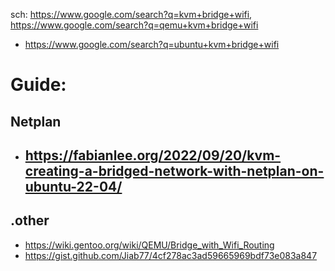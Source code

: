 sch: https://www.google.com/search?q=kvm+bridge+wifi, https://www.google.com/search?q=qemu+kvm+bridge+wifi
- https://www.google.com/search?q=ubuntu+kvm+bridge+wifi

# Guide:
## Netplan
- https://fabianlee.org/2022/09/20/kvm-creating-a-bridged-network-with-netplan-on-ubuntu-22-04/
  - 

## .other
- https://wiki.gentoo.org/wiki/QEMU/Bridge_with_Wifi_Routing
- https://gist.github.com/Jiab77/4cf278ac3ad59665969bdf73e083a847

